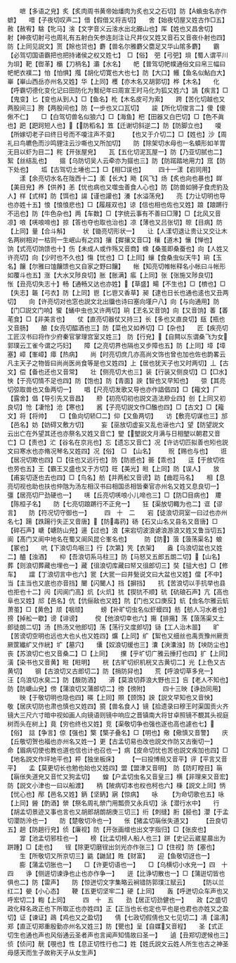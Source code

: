 <!-- { "loadSidebar": true } -->
　　嗻【多语之皃】炙【炙肉周书黄帝始燔肉为炙也又之石切】防【蝜虫名亦作蟅】　　唶【子夜切叹声二】借【假借又将吉切】　　舍【始夜切屋又姓古作□五】赦【赦宥】騇【牝马】涻【文字音义云涻水出北嚻山也】厍【姓也又昌舍切】　　射【神夜切射弓也周礼有五射白矢参连剡注让尺井仪又姓又音石又音夜仆射也四】防【上同见説文】贳【賖也贷也】麝【兽名尔雅麝父麕足又华山隂多麝】　　霸【必驾切国语霸把也把持诸侯之权又姓七】　□【俗】　弝【弓弝】垻【蜀人谓平川为垻】靶【辔革】欛【刀柄名】灞【水名】　　帊【普驾切帊幞通俗文曰帛三幅曰帊帊衣襆二】怕【怕惧】摦【胡化切寛也大也七】防【大口】鳠【鱼名似鮎白大】崋【崋山西岳亦州名又姓】华【上同】檴【亦木名又胡郭切】桦【木名】　　化【呼霸切德化变化记曰田防化为鴽纪年曰周宣王时马化为狐又姓六】諣【疾言】□【鬼变】匕【变也从到人】□【鱼名】杹【木名皮可为索】　　跨【苦化切越也又两股间三】胯【两股间也】防【一步也又口瓦切】　　誜【所化切俊言二】傻【傻偢不仁】　　□【白驾切兽名似狼六】□【海鱼】杷【田器又白巴切】□【色不眞也】跁【跁跒短人也】【防稻名】笡【迁谢切斜逆二】防【防脚立也】　　嗄【所嫁切老子曰终日号而不嗄注声不变】
　　【也又于介切二】□【姓也】沙【周礼曰鸟皫色而沙鸣貍注云沙嘶也又所加切】　　防【除架切水母也一名蟦形如羊胃无目以虾为目二】秺【开张屋皃】　　瓦【五化切泥瓦屋一】防【乃亚切腻也二】絮【丝结乱也】　　攨【乌防切吴人云牵亦为攨也三】防【防蹃踏地用力】窊【防下处也】　　坬【古驾切土埵也二】□【相□误也】
　　四十一漾【宕同用】
　　漾【余亮切水名在陇西十二】羕【长大】飏【风飞】炀【炙也向也暴也】眻【美目皃】养【供养】恙【忧也病也又噬虫善食人心也】防【防兽如狮子食虎豹及人】样【式样】防【饵也】諹【谨也讙也】瀁【水溢荡皃】　　亮【力让切明也导也亦姓十五】悢【悢悢悲也】□【履屐双也】谅【信也相也佐也又姓】踉【踉蹡行不迅也】防【牛色杂也】两【车数】□【字统云事有不善曰□薄】□【北风又音凉】哴【唴哴啼也】掠【答也夺也取也治也】凉【薄也又吕张切】晾【目病】防【上同】量【合斗斛】
　　状【锄亮切形状一】　　让【人漾切退让贵让又交让木名两树相对一枯则一生岷山有之四】攘【摨攘又音□】欀【道木】懹【惮也】　　饷【式亮切饷馈也十】伤【未成人或作殇又音商】蟓【桑茧即桑蚕也】向【人姓又许亮切】向【少时也不久也】慯【忧也】□【上同】蠰【食桑虫似天牛】珦【玉名】饟【尔雅曰馌饟馈也又自家之野曰饟】　　帐【知亮切帷帐释名小帐曰斗帐形如覆斗也五】涨【大水又陟良切】胀【胀满】痮【上同】张【张施又陟良切】　　怅【丑亮切失志十】畅【通畅又达也亦姓】【草盛】畼【不生也】□【櫅也】□【失志】韔【弓衣】防【上同】鬯【匕鬯又香草】昶【逮也日长也通也逺也又丑两切】　　向【许亮切对也窓也説文北出牖也诗曰塞向墐户八】向【与向通用】防【门□説文门响】蠁【蛹中虫也又许两切】珦【玊名又音饷】向【又音饷】萫【萫芼食】□【非美言也】　　仗【直亮切器仗又持三】长【多也又直良切】瓺【瓶也又音肠】　　酿【女亮切醖酒也三】防【菜也又如养切】□【杂也】　　匠【疾亮切工匠汉书曰将作少府秦官掌理宫室又姓三】　防【行皃】【自闗以东谓桑飞为女郭璞云工雀今谓之巧妇】　　障【之亮切界也隔也又步障也五】防【上同】墇【墇塞】嶂【峯嶂】瘴【热病】　　尚【时亮切庶几亦高尚文饰也曾也加也佐也韵畧云凡主天子之物皆曰尚尚医尚食等是也又姓四】上【居也犹天子也又时两切】丄【古文】偿【备也还也又音常】　　壮【侧亮切大也三】装【行装又侧良切】□【□水】　　怏【于亮切情不足也四】防【饱也】防【青面】詇【智也又早知也】　　弶【其亮切弶取兽也又鱼两切一】　　唱【尺亮切发歌又导也亦作誯倡四】□【籕文】厂【露舍】倡【导引先又音昌】　　剙【初亮切初也説文造法剙业四】创【上同又初良切】怆【凄怆】沧【寒也】　　酱【子亮切説文作□醢也四】□【古文】□【籕文】将【将帅】　　□【鱼向切轿□二】仰【又鱼两切】　　访【敷亮切谋也三】邡【邑名】妨【妨碍又敷方切】
　　妄【巫放切虚妄又乱也诬也六】望【防望説文云出亡在外望其还也亦祭名又姓又音亡】朢【朢説文月满与日相朢以朝君又音亡】□【责也】汒【谷名在京兆也】忘【遗忘又音亡】况【许访切匹拟善也矧也説文曰寒水也亦脩况琴名又姓四】况【俗】　□　【山名】
　　贶【赐也与也】　　诳【居况切欺也四】□【往也又远行也】防【防惑也】臦【乖也】　　迋【于放切徃也劳也五】王【霸王又盛也又于方切】旺【美光】暀【上同】防【误人】　　放【甫妄切逐也去也四】□【鸟名】舫【并两舩又音谤】趽【曲踁马名】　　相【息亮切视也助也扶也仲虺为汤左相汉书曰相国丞相皆秦官亦州名又姓又息良切一】　　彊【居亮切尸劲硬也一】　　唴【丘亮切唴哴小儿啼也三】□【防□目病也】　羻【陈桓子名】　　防【七亮切踉蹡行不正皃一】　　狂【渠放切輙为也二】诓【谬言】　　防【符况切守御也一】
　　四　十　二　　宕【徒浪切洞室一曰过也亦州名七】踼【跌踼行失正又音唐】【防毒药】砀【石又山名又县名又音唐】□【碎石声】嵣【嵣防山皃】逿【过也】浪【来宕切波浪谑浪游浪又姓又鲁当切五】阆【髙门又阆中地名在蜀又阆风昆仑峯名也】
　　防【防】蒗【蒗荡渠名】蜋【冢也】　　吭【下浪切鸟咽三】行【次第】笐【衣架】　　盎【乌浪切盆也又姓二】醠【浊酒】　　枊【吾浪切系马柱三】防【马怒又五郎五朗二切】【山名】　　葬【则浪切葬藏也埋也一】藏【徂浪切库藏曰帑又徂郎切三】奘【驵大也】□【修车】　　譡【丁浪切言中也六】瓽【大瓽一曰井甃说文曰大盆也又姓】儅【不中】当【主当也又底也亦音挡】闣【闪闣人】挡【摒挡】　　抗【苦浪切以手抗举也县也拒也十二】闶【闶阆门高】炕【火炕】犺【猰犺不顺】砊【砊硠石声】亢【高也阜也又姓】邟【邑名】伉【伉俪敌也又姓】阬【门也又口庚反】蚢【虫名尔雅云蚢萧茧】□【黄色】颃【咽颃】
　　螃【补旷切虫名似虾蟆四】舫【舫人习水者也】搒【掉舩一歇】谤【诽谤】
　　傥【他浪切幸也六】摥【排摥】荡【蒗荡渠又土郎徒朗二切】汤【热汤又他郎切】荡【荡行又度郎切】铴【工人治木噐】　　旷【苦谤切空明也远也大也乆也又姓四】爌【上同】纩【絮也又细丝也禹贡豫州厥贡厥筐纎纩又作絖】圹【墓穴】　　儾【奴浪切缓也三】灢【泱灢浊】防【坱防尘也】　　丧【苏浪切亡也又音桑二】□【上同】　　攩【乎圹切广雅云捶打也四】扩【上同】潢【染书也又音黄】暀【暀明】　　桄【古旷切织机桄又古黄切二】光【上色又古黄切】　　钢【古浪切又古郎切二】防【捎防舁也】　　荒【呼浪切草多皃一】　　汪【乌浪切水臭二】防【酦防酒】　　漭【莫浪切莽浪大野也三】吂【老人不知也】防【防嵣山皃】傍【蒲浪切又蒲郎切二】徬【徬附】
　　四十三映【诤劲同用】
　　映【于敬切明也隐也四】暎【上同】賏【颈饰】詇【説文早知也又音怏】　　敬【居庆切防也肃也慎也又姓四】獍【兽名食人】镜【拾遗录曰穆王时渠国贡火齐镜大三尺六寸暗中视如画人向镜语则镜中响应之晋镇南大将甘卓照镜不覩其头视庭树而头在树上】竟【穷也终也又姓】竞【渠敬切争也强也逐也高也遽也七】【俗】　誩【争言】倞【强也】檠【檠子叠名】□【明也】儆【儆慎又音警】　　庆【丘敬切贺也福也亦州名又姓一】更【古孟切易也改也説文作防又古衡切一】　　命【眉病切使也教也道也信也计也召也一】病【皮命切忧也苦也説文疾加也四】□【地名説文作坪地平也】枰【独坐板床】
　　【一曰投博局又音平】评【平言又音平】　　孟【莫更切长也勉也始也又姓四】盟【盟津又音明】　防【防盯瞠目】朚【朚伥失道皃又音忙又狗孟切】　　蝗【户孟切虫名又音皇三】横【非理来又音宏】防【説文小津也一曰以船渡】　　柄【陂病切本也权也柯也六】棅【説文上同】怲【忧心也】邴【邑名又姓】鈵【坚鈵】寎【惊病】　　咏
　　【为命切歌也五】咏【上同】醟【酌酒】禜【祭名周礼禜门用瓢赍又永兵切】泳【潜行水中】　　行【胡孟切景迹又事也言也又胡郎胡朗胡庚三切三】绗【刺缝】胻【胫也】瀴【于孟切瀴防泠也一】　　防【楚敬切冷也一】　　伥【猪孟切朚伥失道又】
　　【丑良切五】趟【防趟行皃】侦【廉视】防【开张画缯也出文字指归】□【张皮也】
　　牚【池孟切邪柱也一】　　榜【比孟切榜人船人也三】跰【史记云崴星晨出为跰踵】□【走也】　　锃【除更切磨锃出剑光亦作张三】□【住视】防【塞也】
　　生【所敬切又所京切三】鼪【鼬鼠】貹【财富】　　迎【鱼敬切迓也一】
　　膨【蒲孟切胀也一】　　□【许更切语也一】　　□【乌横切小水皃一】四　十　四　　诤【侧逬切谏诤也止也亦作争一】　　逬【比诤切散也一】□【蒲逬切皆也俱也二】防【雷声】　　防【惊迸切文字集略云裥错防郭璞江赋云】
　　【防以兰红二】嫈【小心态】　　鞕【五更切坚牢二】硬【上同】　　轰【呼迸切众车声也又呼宏切二】輷【上同】
　　四　十　五　　劲【居正切劲健也一】　　政【之盛切政化释名政正也下所取正也亦姓四】正【正当也长也定也平也是也君也亦姓又之盈切】证【谏证】鴊【鸡也又之盈切】　　倩【七政切假倩也又七见切二】凊【温凊】　　郑【直正切郑重殷勤亦州名又姓三】防【甖也】呈【自媒又音程】　　圣【式正切生也通也声也风俗通云圣者声也言闻声知情故曰圣一】　　遉【丑郑切逻候也三】侦【侦问】靗【覗也】性【息正切性行也二】姓【姓氏説文云姓人所生也古之神圣母感天而生子故称天子从女生声】
